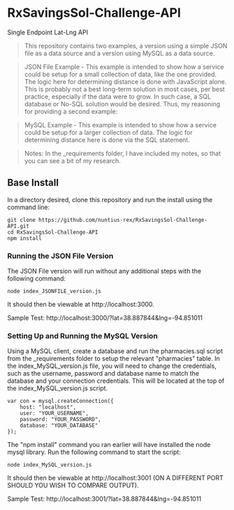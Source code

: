 # RxSavingsSol-Challenge-API

Single Endpoint Lat-Lng API

>This repository contains two examples, a version using a simple JSON file as a data source and a version using MySQL as a data source.

>JSON File Example - This example is intended to show how a service could be setup for a small collection of data, like the one provided. The logic here for determining distance is done with JavaScript alone. This is probably not a best long-term solution in most cases, per best practice, especially if the data were to grow. In such case, a SQL database or No-SQL solution would be desired. Thus, my reasoning for providing a second example:

>MySQL Example - This example is intended to show how a service could be setup for a larger collection of data. The logic for determining distance here is done via the SQL statement.

>Notes: In the _requirements folder, I have included my notes, so that you can see a bit of my research.

## Base Install

In a directory desired, clone this repository and run the install using the command line:

```
git clone https://github.com/nuntius-rex/RxSavingsSol-Challenge-API.git
cd RxSavingsSol-Challenge-API
npm install
```

### Running the JSON File Version

The JSON File version will run without any additional steps with the following command:

```
node index_JSONFILE_version.js
```

It should then be viewable at http://localhost:3000.

Sample Test: http://localhost:3000/?lat=38.887844&lng=-94.851011

### Setting Up and Running the MySQL Version

Using a MySQL client, create a database and run the pharmacies.sql script from the _requirements folder to setup the relevant "pharmacies" table. In the index_MySQL_version.js file, you will need to change the credentials, such as the username, password and database name to match the database and your connection credentials. This will be located at the top of the index_MySQL_version.js script.

```
var con = mysql.createConnection({
    host: "localhost",
    user: "YOUR_USERNAME",
    password: "YOUR_PASSWORD",
    database: "YOUR_DATABASE"
});
```

The "npm install" command you ran earlier will have installed the node mysql library. Run the following command to start the script:

```
node index_MySQL_version.js
```

It should then be viewable at http://localhost:3001 (ON A DIFFERENT PORT SHOULD YOU WISH TO COMPARE OUTPUT).

Sample Test: http://localhost:3001/?lat=38.887844&lng=-94.851011
